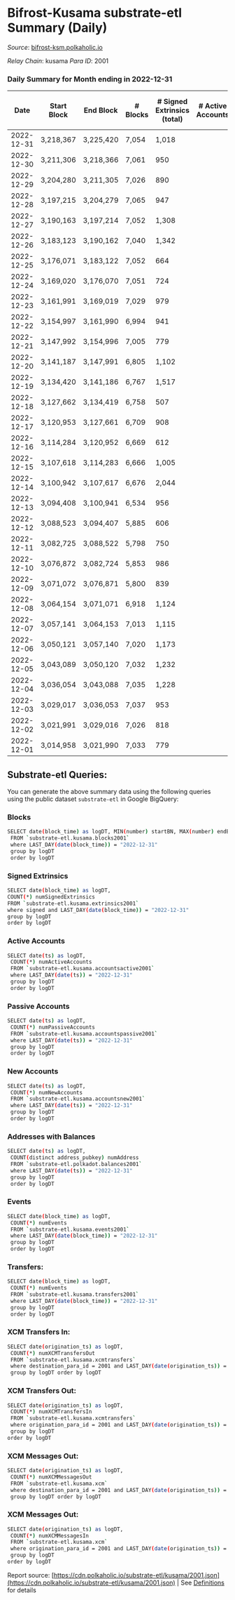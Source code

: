 # Bifrost-Kusama substrate-etl Summary (Daily)

_Source_: [bifrost-ksm.polkaholic.io](https://bifrost-ksm.polkaholic.io)

*Relay Chain*: kusama
*Para ID*: 2001



### Daily Summary for Month ending in 2022-12-31


| Date | Start Block | End Block | # Blocks | # Signed Extrinsics (total) | # Active Accounts | # Passive | # New | # Addresses with Balances | # Events | # Transfers | # XCM Transfers In | # XCM Transfers Out | # XCM In | # XCM Out | Issues | 
| ---- | ----------- | --------- | -------- | --------------------------- | ----------------- | --------- | ----- | ------------------------- | -------- | ----------- | ------------------ | ------------------- | -------- | --------- | ------ |
| 2022-12-31 | 3,218,367 | 3,225,420 | 7,054 | 1,018 |  |  |  | 100,939 | 51,015 | 13,919 ($201,623.84) | 65 ($7,336.04) | 21 ($3,816.46) |  |  |  |
| 2022-12-30 | 3,211,306 | 3,218,366 | 7,061 | 950 |  |  |  | 100,935 | 50,243 | 14,020 ($57,618.99) | 71 ($9,384.79) | 44 ($11,191.17) |  |  |  |
| 2022-12-29 | 3,204,280 | 3,211,305 | 7,026 | 890 |  |  |  | 100,933 | 47,476 | 12,923 ($63,038.97) | 57 ($13,575.13) | 31 ($3,840.16) |  |  |  |
| 2022-12-28 | 3,197,215 | 3,204,279 | 7,065 | 947 |  |  |  | 100,922 | 50,673 | 14,277 ($76,330.57) | 58 ($7,163.15) | 38 ($10,835.75) |  |  |  |
| 2022-12-27 | 3,190,163 | 3,197,214 | 7,052 | 1,308 |  |  |  | 100,916 | 54,343 | 14,809 ($105,696.44) | 58 ($7,422.94) | 37 ($4,911.57) |  |  |  |
| 2022-12-26 | 3,183,123 | 3,190,162 | 7,040 | 1,342 |  |  |  | 100,907 | 55,006 | 15,228 ($89,078.13) | 60 ($7,564.11) | 33 ($7,083.35) |  |  |  |
| 2022-12-25 | 3,176,071 | 3,183,122 | 7,052 | 664 |  |  |  | 100,901 | 46,968 | 13,460 ($42,803.14) | 41 ($3,141.86) | 16 ($2,599.82) |  |  |  |
| 2022-12-24 | 3,169,020 | 3,176,070 | 7,051 | 724 |  |  |  | 100,895 | 50,110 | 14,712 ($100,267.66) | 53 ($4,255.71) | 26 ($8,028.67) |  |  |  |
| 2022-12-23 | 3,161,991 | 3,169,019 | 7,029 | 979 |  |  |  | 100,892 | 52,525 | 15,045 ($75,106.61) | 48 ($5,594.35) | 57 ($12,215.00) |  |  |  |
| 2022-12-22 | 3,154,997 | 3,161,990 | 6,994 | 941 |  |  |  | 100,882 | 50,243 | 14,128 ($84,809.58) | 55 ($7,365.39) | 36 ($4,854.35) |  |  |  |
| 2022-12-21 | 3,147,992 | 3,154,996 | 7,005 | 779 |  |  |  |  | 51,379 | 15,141 ($159,870.02) | 55 ($4,967.55) | 13 ($1,651.25) |  |  |  |
| 2022-12-20 | 3,141,187 | 3,147,991 | 6,805 | 1,102 |  |  |  | 100,877 | 52,706 | 14,361 ($159,796.01) | 49 ($6,574.35) | 28 ($1,648.87) |  |  |  |
| 2022-12-19 | 3,134,420 | 3,141,186 | 6,767 | 1,517 |  |  |  | 100,873 | 56,814 | 14,998 ($89,138.69) | 38 ($15,645.12) | 27 ($8,279.51) |  |  |  |
| 2022-12-18 | 3,127,662 | 3,134,419 | 6,758 | 507 |  |  |  | 100,867 | 45,759 | 13,928 ($10,825.61) | 31 ($3,289.85) | 20 ($9,507.33) |  |  |  |
| 2022-12-17 | 3,120,953 | 3,127,661 | 6,709 | 908 |  |  |  | 100,865 | 49,393 | 14,533 ($455,832.61) | 78 ($15,179.81) | 52 ($8,536.40) |  |  |  |
| 2022-12-16 | 3,114,284 | 3,120,952 | 6,669 | 612 |  |  |  | 100,859 | 46,983 | 14,106 ($21,473.25) | 40 ($3,868.55) | 25 ($3,433.62) |  |  |  |
| 2022-12-15 | 3,107,618 | 3,114,283 | 6,666 | 1,005 |  |  |  | 100,856 | 50,116 | 14,486 ($52,085.66) | 59 ($7,811.37) | 20 ($26,810.81) |  |  |  |
| 2022-12-14 | 3,100,942 | 3,107,617 | 6,676 | 2,044 |  |  |  |  | 59,436 | 16,033 ($72,824.23) | 70 ($11,575.29) | 41 ($13,803.44) |  |  |  |
| 2022-12-13 | 3,094,408 | 3,100,941 | 6,534 | 956 |  |  |  |  | 47,893 | 13,402 ($642,334.49) | 43 ($193,114.43) | 58 ($268,409.02) |  |  |  |
| 2022-12-12 | 3,088,523 | 3,094,407 | 5,885 | 606 |  |  |  | 100,837 | 42,806 | 13,060 ($53,710.24) | 32 ($2,739.53) | 19 ($4,502.80) |  |  |  |
| 2022-12-11 | 3,082,725 | 3,088,522 | 5,798 | 750 |  |  |  | 100,836 | 43,227 | 12,694 ($124,458.48) | 46 ($6,326.88) | 22 ($5,609.66) |  |  |  |
| 2022-12-10 | 3,076,872 | 3,082,724 | 5,853 | 986 |  |  |  | 100,831 | 46,617 | 13,619 ($391,191.52) | 109 ($24,939.72) | 67 ($19,060.79) |  |  |  |
| 2022-12-09 | 3,071,072 | 3,076,871 | 5,800 | 839 |  |  |  | 100,816 | 42,876 | 12,097 ($64,864.86) | 48 ($8,965.45) | 38 ($5,510.68) |  |  |  |
| 2022-12-08 | 3,064,154 | 3,071,071 | 6,918 | 1,124 |  |  |  | 100,811 | 55,668 | 16,029 ($142,047.62) | 47 ($2,884.20) | 28 ($6,392.99) |  |  |  |
| 2022-12-07 | 3,057,141 | 3,064,153 | 7,013 | 1,115 |  |  |  | 100,808 | 55,920 | 16,215 ($239,464.93) | 66 ($8,661.92) | 36 ($4,766.54) |  |  |  |
| 2022-12-06 | 3,050,121 | 3,057,140 | 7,020 | 1,173 |  |  |  | 100,805 | 53,642 | 14,592 ($71,277.60) | 66 ($15,176.80) | 43 ($37,950.25) |  |  |  |
| 2022-12-05 | 3,043,089 | 3,050,120 | 7,032 | 1,232 |  |  |  | 100,802 | 57,076 | 16,125 ($158,469.23) | 68 ($22,906.22) | 41 ($163,193.20) |  |  |  |
| 2022-12-04 | 3,036,054 | 3,043,088 | 7,035 | 1,228 |  |  |  | 100,794 | 57,183 | 16,091 ($35,220.78) | 57 ($4,769.04) | 18 ($4,265.67) |  |  |  |
| 2022-12-03 | 3,029,017 | 3,036,053 | 7,037 | 953 |  |  |  | 100,788 | 52,177 | 14,763 ($21,033.26) | 52 ($5,999.94) | 19 ($2,484.89) |  |  |  |
| 2022-12-02 | 3,021,991 | 3,029,016 | 7,026 | 818 |  |  |  | 100,784 | 53,736 | 16,154 ($20,785.35) | 45 ($3,219.10) | 28 ($4,233.83) |  |  |  |
| 2022-12-01 | 3,014,958 | 3,021,990 | 7,033 | 779 |  |  |  | 100,779 | 53,473 | 16,112 ($27,619.00) | 52 ($7,843.86) | 22 ($5,327.92) |  |  |  |

## Substrate-etl Queries:
You can generate the above summary data using the following queries using the public dataset `substrate-etl` in Google BigQuery:

### Blocks
```bash
SELECT date(block_time) as logDT, MIN(number) startBN, MAX(number) endBN, COUNT(*) numBlocks 
 FROM `substrate-etl.kusama.blocks2001`  
 where LAST_DAY(date(block_time)) = "2022-12-31" 
 group by logDT 
 order by logDT
```

### Signed Extrinsics
```bash
SELECT date(block_time) as logDT, 
COUNT(*) numSignedExtrinsics 
FROM `substrate-etl.kusama.extrinsics2001`  
where signed and LAST_DAY(date(block_time)) = "2022-12-31" 
group by logDT 
order by logDT
```

### Active Accounts
```bash
SELECT date(ts) as logDT, 
 COUNT(*) numActiveAccounts 
 FROM `substrate-etl.kusama.accountsactive2001` 
 where LAST_DAY(date(ts)) = "2022-12-31" 
 group by logDT 
 order by logDT
```

### Passive Accounts
```bash
SELECT date(ts) as logDT, 
 COUNT(*) numPassiveAccounts 
 FROM `substrate-etl.kusama.accountspassive2001` 
 where LAST_DAY(date(ts)) = "2022-12-31" 
 group by logDT 
 order by logDT
```

### New Accounts
```bash
SELECT date(ts) as logDT, 
 COUNT(*) numNewAccounts 
 FROM `substrate-etl.kusama.accountsnew2001` 
 where LAST_DAY(date(ts)) = "2022-12-31" 
 group by logDT
 order by logDT
```

### Addresses with Balances
```bash
SELECT date(ts) as logDT,
 COUNT(distinct address_pubkey) numAddress 
 FROM `substrate-etl.polkadot.balances2001` 
 where LAST_DAY(date(ts)) = "2022-12-31" 
 group by logDT 
 order by logDT
```

### Events
```bash
SELECT date(block_time) as logDT, 
 COUNT(*) numEvents 
 FROM `substrate-etl.kusama.events2001` 
 where LAST_DAY(date(block_time)) = "2022-12-31" 
 group by logDT 
 order by logDT
```

### Transfers:
```bash
SELECT date(block_time) as logDT, 
 COUNT(*) numEvents 
 FROM `substrate-etl.kusama.transfers2001` 
 where LAST_DAY(date(block_time)) = "2022-12-31" 
 group by logDT 
 order by logDT
```

### XCM Transfers In:
```bash
SELECT date(origination_ts) as logDT, 
 COUNT(*) numXCMTransfersOut 
 FROM `substrate-etl.kusama.xcmtransfers` 
 where destination_para_id = 2001 and LAST_DAY(date(origination_ts)) = "2022-12-31" 
 group by logDT order by logDT
```

### XCM Transfers Out:
```bash
SELECT date(origination_ts) as logDT, 
 COUNT(*) numXCMTransfersIn 
 FROM `substrate-etl.kusama.xcmtransfers` 
 where origination_para_id = 2001 and LAST_DAY(date(origination_ts)) = "2022-12-31" 
 group by logDT 
order by logDT
```

### XCM Messages Out:
```bash
SELECT date(origination_ts) as logDT, 
 COUNT(*) numXCMMessagesOut 
 FROM `substrate-etl.kusama.xcm` 
 where destination_para_id = 2001 and LAST_DAY(date(origination_ts)) = "2022-12-31" 
 group by logDT order by logDT
```

### XCM Messages Out:
```bash
SELECT date(origination_ts) as logDT, 
 COUNT(*) numXCMMessagesIn 
 FROM `substrate-etl.kusama.xcm` 
 where origination_para_id = 2001 and LAST_DAY(date(origination_ts)) = "2022-12-31" 
 group by logDT 
order by logDT
```


Report source: [https://cdn.polkaholic.io/substrate-etl/kusama/2001.json](https://cdn.polkaholic.io/substrate-etl/kusama/2001.json) | See [Definitions](/DEFINITIONS.md) for details
